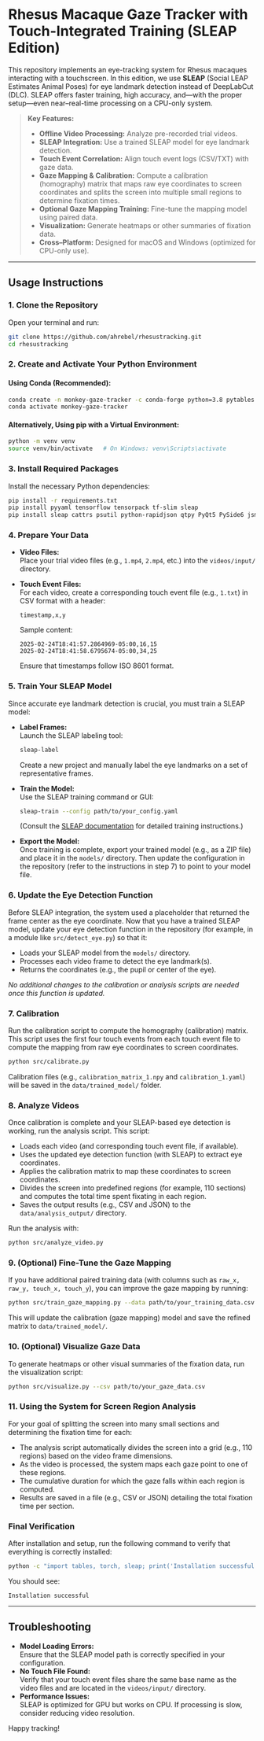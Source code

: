 # Rhesus Macaque Gaze Tracker with Touch-Integrated Training (SLEAP Edition)

This repository implements an eye-tracking system for Rhesus macaques interacting with a touchscreen. In this edition, we use **SLEAP** (Social LEAP Estimates Animal Poses) for eye landmark detection instead of DeepLabCut (DLC). SLEAP offers faster training, high accuracy, and—with the proper setup—even near–real-time processing on a CPU-only system.

> **Key Features:**
> - **Offline Video Processing:** Analyze pre-recorded trial videos.
> - **SLEAP Integration:** Use a trained SLEAP model for eye landmark detection.
> - **Touch Event Correlation:** Align touch event logs (CSV/TXT) with gaze data.
> - **Gaze Mapping & Calibration:** Compute a calibration (homography) matrix that maps raw eye coordinates to screen coordinates and splits the screen into multiple small regions to determine fixation times.
> - **Optional Gaze Mapping Training:** Fine-tune the mapping model using paired data.
> - **Visualization:** Generate heatmaps or other summaries of fixation data.
> - **Cross–Platform:** Designed for macOS and Windows (optimized for CPU-only use).

---

## Usage Instructions

### 1. Clone the Repository

Open your terminal and run:

```bash
git clone https://github.com/ahrebel/rhesustracking.git
cd rhesustracking
```

### 2. Create and Activate Your Python Environment

#### Using Conda (Recommended):

```bash
conda create -n monkey-gaze-tracker -c conda-forge python=3.8 pytables hdf5 lzo opencv numpy pandas matplotlib scikit-learn scikit-image scipy tqdm statsmodels
conda activate monkey-gaze-tracker
```

#### Alternatively, Using pip with a Virtual Environment:

```bash
python -m venv venv
source venv/bin/activate   # On Windows: venv\Scripts\activate
```

### 3. Install Required Packages

Install the necessary Python dependencies:

```bash
pip install -r requirements.txt
pip install pyyaml tensorflow tensorpack tf-slim sleap
pip install sleap cattrs psutil python-rapidjson qtpy PyQt5 PySide6 jsmin albumentations jsonpickle zmq rich pykalman seaborn
```


### 4. Prepare Your Data

- **Video Files:**  
  Place your trial video files (e.g., `1.mp4`, `2.mp4`, etc.) into the `videos/input/` directory.

- **Touch Event Files:**  
  For each video, create a corresponding touch event file (e.g., `1.txt`) in CSV format with a header:
  ```
  timestamp,x,y
  ```
  Sample content:
  ```
  2025-02-24T18:41:57.2864969-05:00,16,15
  2025-02-24T18:41:58.6795674-05:00,34,25
  ```
  Ensure that timestamps follow ISO 8601 format.

### 5. Train Your SLEAP Model

Since accurate eye landmark detection is crucial, you must train a SLEAP model:
- **Label Frames:**  
  Launch the SLEAP labeling tool:
  ```bash
  sleap-label
  ```
  Create a new project and manually label the eye landmarks on a set of representative frames.

- **Train the Model:**  
  Use the SLEAP training command or GUI:
  ```bash
  sleap-train --config path/to/your_config.yaml
  ```
  (Consult the [SLEAP documentation](https://sleap.ai/installation) for detailed training instructions.)

- **Export the Model:**  
  Once training is complete, export your trained model (e.g., as a ZIP file) and place it in the `models/` directory. Then update the configuration in the repository (refer to the instructions in step 7) to point to your model file.

### 6. Update the Eye Detection Function

Before SLEAP integration, the system used a placeholder that returned the frame center as the eye coordinate. Now that you have a trained SLEAP model, update your eye detection function in the repository (for example, in a module like `src/detect_eye.py`) so that it:
- Loads your SLEAP model from the `models/` directory.
- Processes each video frame to detect the eye landmark(s).
- Returns the coordinates (e.g., the pupil or center of the eye).

*No additional changes to the calibration or analysis scripts are needed once this function is updated.*

### 7. Calibration

Run the calibration script to compute the homography (calibration) matrix. This script uses the first four touch events from each touch event file to compute the mapping from raw eye coordinates to screen coordinates.

```bash
python src/calibrate.py
```

Calibration files (e.g., `calibration_matrix_1.npy` and `calibration_1.yaml`) will be saved in the `data/trained_model/` folder.

### 8. Analyze Videos

Once calibration is complete and your SLEAP-based eye detection is working, run the analysis script. This script:
- Loads each video (and corresponding touch event file, if available).
- Uses the updated eye detection function (with SLEAP) to extract eye coordinates.
- Applies the calibration matrix to map these coordinates to screen coordinates.
- Divides the screen into predefined regions (for example, 110 sections) and computes the total time spent fixating in each region.
- Saves the output results (e.g., CSV and JSON) to the `data/analysis_output/` directory.

Run the analysis with:

```bash
python src/analyze_video.py
```

### 9. (Optional) Fine-Tune the Gaze Mapping

If you have additional paired training data (with columns such as `raw_x, raw_y, touch_x, touch_y`), you can improve the gaze mapping by running:

```bash
python src/train_gaze_mapping.py --data path/to/your_training_data.csv
```

This will update the calibration (gaze mapping) model and save the refined matrix to `data/trained_model/`.

### 10. (Optional) Visualize Gaze Data

To generate heatmaps or other visual summaries of the fixation data, run the visualization script:

```bash
python src/visualize.py --csv path/to/your_gaze_data.csv
```

### 11. Using the System for Screen Region Analysis

For your goal of splitting the screen into many small sections and determining the fixation time for each:
- The analysis script automatically divides the screen into a grid (e.g., 110 regions) based on the video frame dimensions.
- As the video is processed, the system maps each gaze point to one of these regions.
- The cumulative duration for which the gaze falls within each region is computed.
- Results are saved in a file (e.g., CSV or JSON) detailing the total fixation time per section.

### Final Verification

After installation and setup, run the following command to verify that everything is correctly installed:

```bash
python -c "import tables, torch, sleap; print('Installation successful')"
```

You should see:

```
Installation successful
```

---

## Troubleshooting

- **Model Loading Errors:**  
  Ensure that the SLEAP model path is correctly specified in your configuration.
- **No Touch File Found:**  
  Verify that your touch event files share the same base name as the video files and are located in the `videos/input/` directory.
- **Performance Issues:**  
  SLEAP is optimized for GPU but works on CPU. If processing is slow, consider reducing video resolution.

Happy tracking!
